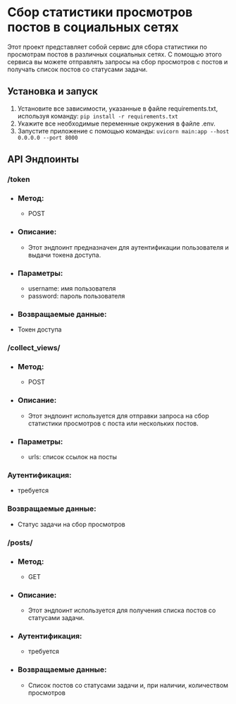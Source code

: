 # Сбор статистики просмотров постов в социальных сетях
Этот проект представляет собой сервис для сбора статистики по просмотрам постов в различных социальных сетях. С помощью этого сервиса вы можете отправлять запросы на сбор просмотров с постов и получать список постов со статусами задачи.
## Установка и запуск
1. Установите все зависимости, указанные в файле requirements.txt, используя команду:
`pip install -r requirements.txt`
2. Укажите все необходимые переменные окружения в файле .env.
3. Запустите приложение с помощью команды:
`uvicorn main:app --host 0.0.0.0 --port 8000`
## API Эндпоинты
### /token
- ### Метод:
  - POST
- ### Описание:
  - Этот эндпоинт предназначен для аутентификации пользователя и выдачи токена доступа.
- ### Параметры:
    - username: имя пользователя
    - password: пароль пользователя
- ### Возвращаемые данные:
 - Токен доступа
  
### /collect_views/
- ### Метод:
  - POST
- ### Описание:
  - Этот эндпоинт используется для отправки запроса на сбор статистики просмотров с поста или нескольких постов.
- ### Параметры:
  - urls: список ссылок на посты
### Аутентификация: 
   - требуется
###  Возвращаемые данные: 
  - Статус задачи на сбор просмотров

###  /posts/
- ###  Метод:
  - GET
- ### Описание:
  - Этот эндпоинт используется для получения списка постов со статусами задачи.
- ### Аутентификация:
  - требуется
- ### Возвращаемые данные:
  - Список постов со статусами задачи и, при наличии, количеством просмотров
